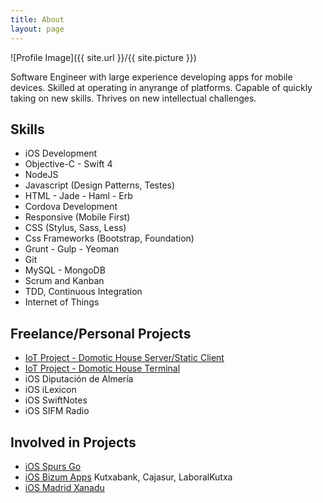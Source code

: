 ```yaml
---
title: About
layout: page
---
```

![Profile Image]({{ site.url }}/{{ site.picture }})

<p>Software Engineer with large experience developing apps for mobile devices. 
Skilled at operating in anyrange of platforms. Capable of quickly taking on 
new skills. Thrives on new intellectual challenges.</p>

<!--<p>Lorem ipsum dolor sit amet, consectetur adipisicing elit, sed do eiusmod
tempor incididunt ut labore et dolore magna aliqua. Ut enim ad minim veniam,
quis nostrud exercitation ullamco laboris nisi ut aliquip ex ea commodo
consequat. Duis aute irure dolor in reprehenderit in voluptate velit esse
cillum dolore eu fugiat nulla pariatur. Excepteur sint occaecat cupidatat non
proident, sunt in culpa qui officia deserunt mollit anim id est laborum.</p>-->

<h2>Skills</h2>

<ul class="skill-list">
	<li>iOS Development</li>
	<li>Objective-C - Swift 4</li>
	<li>NodeJS</li>
	<li>Javascript (Design Patterns, Testes)</li>
	<li>HTML - Jade - Haml - Erb</li>
	<li>Cordova Development</li>
	<li>Responsive (Mobile First)</li>
	<li>CSS (Stylus, Sass, Less)</li>
	<li>Css Frameworks (Bootstrap, Foundation)</li>
	<!--<li>AngularJS - ReactJS</li>-->
	<li>Grunt - Gulp - Yeoman</li>
	<li>Git</li>
	<!--<li>PHP</li>-->
	<!--<li>Python</li>-->
	<li>MySQL - MongoDB</li>
	<li>Scrum and Kanban</li>
	<li>TDD, Continuous Integration</li>
	<li>Internet of Things</li>
</ul>

<h2>Freelance/Personal Projects</h2>

<ul>
	<li><a href="https://github.com/Alexdelgadodiaz/domoticHouseServerWebClient">IoT Project - Domotic House Server/Static Client</a></li>
	<li><a href="https://github.com/Alexdelgadodiaz/domoticHouseTerminal">IoT Project - Domotic House Terminal</a></li>
	<li>iOS Diputación de Almería</li>
	<li>iOS iLexicon</li>
	<li>iOS SwiftNotes</li>
	<li>iOS SIFM Radio</li>
</ul>

<h2>Involved in Projects</h2>

<ul>
	<li><a href="https://itunes.apple.com/gb/app/spurs-go/id490601171?mt=8">iOS Spurs Go</a></li>
	<li><a href="https://bizum.es/">iOS Bizum Apps</a> Kutxabank, Cajasur, LaboralKutxa</li>
	<li><a href="https://itunes.apple.com/es/app/madrid-xanad%C3%BA/id1070194533?mt=8">iOS Madrid Xanadu</a></li>

</ul>
